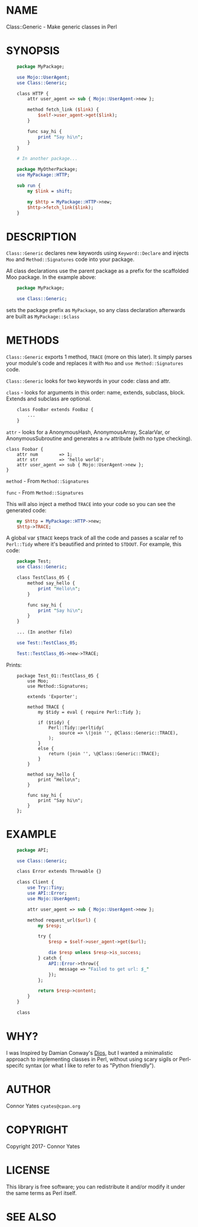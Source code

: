 # NAME

Class::Generic - Make generic classes in Perl

# SYNOPSIS

```perl
    package MyPackage;

    use Mojo::UserAgent;
    use Class::Generic;

    class HTTP {
        attr user_agent => sub { Mojo::UserAgent->new };

        method fetch_link ($link) {
            $self->user_agent->get($link);
        }

        func say_hi {
            print "Say hi\n";
        }
    }

    # In another package...

    package MyOtherPackage;
    use MyPackage::HTTP;

    sub run {
        my $link = shift;

        my $http = MyPackage::HTTP->new;
        $http->fetch_link($link);
    }
```

# DESCRIPTION

```Class::Generic``` declares new keywords using ```Keyword::Declare``` and injects ```Moo``` and ```Method::Signatures``` code into your package.

All class declarations use the parent package as a prefix for the scaffolded Moo package. In the example above:

```perl
    package MyPackage;

    use Class::Generic;
```

sets the package prefix as ```MyPackage```, so any class declaration afterwards are built as ```MyPackage::$class``` 

# METHODS

```Class::Generic``` exports 1 method, ```TRACE``` (more on this later). It simply parses your module's code and replaces it with ```Moo``` and ```use Method::Signatures``` code.

```Class::Generic``` looks for two keywords in your code: class and attr.

```class``` - looks for arguments in this order: name, extends, subclass, block. Extends and subclass are optional.

```perl
    class FooBar extends FooBaz {
        ...
    }
```

```attr``` - looks for a AnonymousHash, AnonymousArray, ScalarVar, or AnonymousSubroutine and generates a ```rw``` attribute (with no type checking).

    class Foobar {
        attr num        => 1;
        attr str        => 'hello world';
        attr user_agent => sub { Mojo::UserAgent->new };
    }

```method``` - From ```Method::Signatures``` 

```func``` - From ```Method::Signatures```

This will also inject a method  ```TRACE``` into your code so you can see the generated code:

```perl
    my $http = MyPackage::HTTP->new;
    $http->TRACE;
```

A global var ```$TRACE``` keeps track of all the code and passes a scalar ref to ```Perl::Tidy``` where it's beautified and printed to ```STDOUT```.
For example, this code:

```perl
    package Test;
    use Class::Generic;

    class TestClass_05 {
        method say_hello {
            print "Hello\n";
        }

        func say_hi {
            print "Say hi\n";
        }
    }

    ... (In another file)

    use Test::TestClass_05;

    Test::TestClass_05->new->TRACE;
```

Prints:

```
    package Test_01::TestClass_05 {
        use Moo;
        use Method::Signatures;

        extends 'Exporter';

        method TRACE {
            my $tidy = eval { require Perl::Tidy };

            if ($tidy) {
                Perl::Tidy::perltidy(
                    source => \(join '', @Class::Generic::TRACE),
                );
            }
            else {
                return (join '', \@Class::Generic::TRACE);
            }
        }

        method say_hello {
            print "Hello\n";
        }

        func say_hi {
            print "Say hi\n";
        }
    };    
```

# EXAMPLE

```perl
    package API;

    use Class::Generic;

    class Error extends Throwable {}

    class Client {
        use Try::Tiny;
        use API::Error;
        use Mojo::UserAgent;

        attr user_agent => sub { Mojo::UserAgent->new };

        method request_url($url) {
            my $resp;

            try {
                $resp = $self->user_agent->get($url);

                die $resp unless $resp->is_success;
            } catch {
                API::Error->throw({
                    message => "Failed to get url: $_"
                });
            };

            return $resp->content;
        }
    }

    class
```

# WHY?

I was Inspired by Damian Conway's [Dios](https://metacpan.org/pod/Dios), but I wanted a minimalistic approach to implementing classes in Perl, without using scary sigils
or Perl-specifc syntax (or what I like to refer to as "Python friendly").

# AUTHOR

Connor Yates ```cyates@cpan.org```

# COPYRIGHT

Copyright 2017- Connor Yates

# LICENSE

This library is free software; you can redistribute it and/or modify
it under the same terms as Perl itself.

# SEE ALSO

